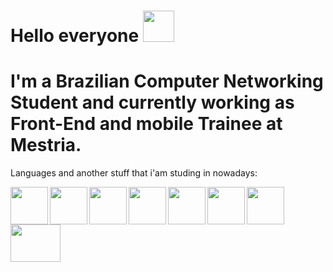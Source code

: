 
 # Hello everyone <img align="rigth" width="50" height="50" src="https://images.emojiterra.com/google/android-11/512px/1f525.png"> 
 # I'm a Brazilian Computer Networking Student and currently working as Front-End and mobile Trainee at Mestria.
 
  Languages and another stuff that i'am studing in nowadays:
 
 <img align="left" width="60" height="60" src="https://cdn.freebiesupply.com/logos/large/2x/react-1-logo-png-transparent.png">
 <img align="left" width="60" height="60" src="https://fei.edu.br/~gwachs/disciplinas/CC4670/slides/Aula05/slides/images/react_native_logo.png">
 <img align="left" width="60" height="60" src="https://upload.wikimedia.org/wikipedia/commons/thumb/9/99/Unofficial_JavaScript_logo_2.svg/480px-Unofficial_JavaScript_logo_2.svg.png">
 <img align="left" width="60" height="60" src="https://image.flaticon.com/icons/png/512/919/919826.png">
 <img align="left" width="60" height="60" src="https://mauriciomikulski.github.io/img/logos/html.png">
 <img align="left" width="60" height="60" src="https://git-scm.com/images/logos/downloads/Git-Icon-1788C.png">
 <img align="left" width="60" height="60" src="https://brandslogos.com/wp-content/uploads/thumbs/php-logo-vector.svg">
 <img align="left" width="80" height="60" src="https://devtools.com.br/blog/wp-content/uploads/2013/06/MySQL-Logo.wine_.png">

 

